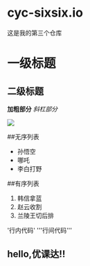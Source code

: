 # cyc-sixsix.io
这是我的第三个仓库
# 一级标题
## 二级标题
**加粗部分**
*斜杠部分*

![](图片的url)

##无序列表
* 孙悟空
* 哪吒
* 李白打野

##有序列表
1. 韩信拿蓝
1. 赵云收割
1. 兰陵王切后排

'行内代码'
'''行间代码'''

## hello,优课达!!
